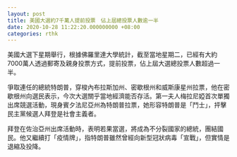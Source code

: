 ```yaml
---
layout: post
title: 美國大選約7千萬人提前投票　佔上屆總投票人數逾一半
date: 2020-10-28 11:22:20.000000000 +08:00
categories: rthk
---
```


美國大選下星期舉行，根據佛羅里達大學統計，截至當地星期二，已經有大約7000萬人透過郵寄及親身投票方式，提前投票，佔上屆大選總投票人數超過一半。

爭取連任的總統特朗普，穿梭內布拉斯加州、密歇根州和威斯康星州拉票，他在密歇根州向選民表示，今次大選關乎當地經濟能否存活。第一夫人梅拉尼婭首次單獨出席競選活動，現身賓夕法尼亞州為特朗普拉票，她形容特朗普是「鬥士」，抨擊民主黨候選人拜登是社會主義者。

拜登在佐治亞州出席活動時，表明若果當選，將成為不分裂國家的總統，團結國民。他又繼續打「疫情牌」，指特朗普雖然曾經向新型冠狀病毒「宣戰」，但實情是退縮及投降。

